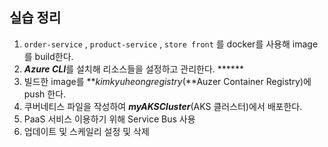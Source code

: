 ## 실습 정리 

1. `order-service` , `product-service` , `store front` 를 docker를 사용해 image를 build한다.
2. ***Azure CLI***를 설치해 리소스들을 설정하고 관리한다. ******
3. 빌드한 image를 ***kimkyuheongregistry*(**Auzer Container Registry)에 push 한다. 
4. 쿠버네티스 파일을 작성하여 ***myAKSCluster***(AKS 클러스터)에서 배포한다. 
5. PaaS 서비스 이용하기 위해 Service Bus 사용
6. 업데이트 및 스케일리 설정 및 삭제
